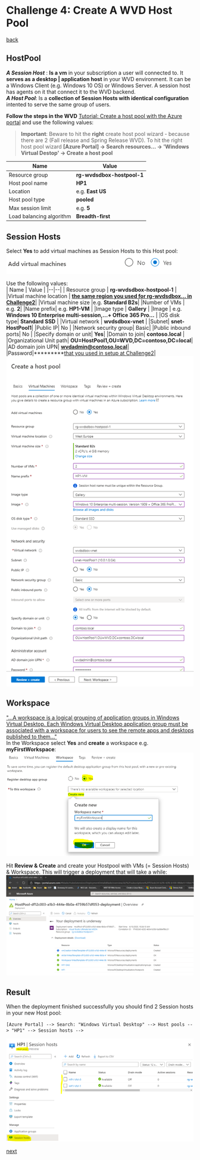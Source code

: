 # Challenge 4: Create A WVD Host Pool 

[back](../../README.md)

## HostPool ##
_**A Session Host**_ : **Is a vm** in your subscription a user will connected to. It **serves as a desktop | application host** in your WVD environment. It can be a Windows Client (e.g. Windows 10 OS) or Windows Server. A session host has agents on it that connect it to the WVD backend.  
_**A Host Pool**_: Is a **collection of Session Hosts with identical configuration** intented to serve the same group of users.

**Follow the steps in the WVD** [Tutorial: Create a host pool with the Azure portal](https://docs.microsoft.com/en-us/azure/virtual-desktop/create-host-pools-azure-marketplace) and use the following values:

> **Important**: Beware to hit the **right** create host pool wizard - because there are 2 (Fall release and Spring Release WVD). To hit the right host pool wizard **[Azure Portal] -> Search resources... -> 'Windows Virtual Destop' -> Create a host pool**

| Name | Value |
|--|--|
| Resource group | **rg-wvdsdbox-hostpool-1** |
|Host pool name | **HP1**|
|Location |e.g. **East US**|
|Host pool type | **pooled**|
|Max session limit| e.g. **5** |
|Load balancing algorithm | **Breadth-first** |  

## Session Hosts ## 
Select **Yes** to add virtual machines as Session Hosts to this Host pool:  
![Add virtual machines to host pool](AddVirtualMachines.png)  

Use the following values:  
| Name | Value |
|--|--|
| Resource group | **rg-wvdsdbox-hostpool-1** |
|Virtual machine location | **[the same region you used for rg-wvdsdbox... in Challenge2](../Challenge2/README.md)**|
|Virtual machine size |e.g. **Standard B2s**|
|Number of VMs | e.g. **2**|
|Name prefix| e.g. **HP1-VM** |
|Image type | **Gallery** | 
|Image  | e.g. **Windows 10 Enterprise multi-session,...+ Office 365 Pro...** |
|OS disk type| **Standard SSD** |
|Virtual network | **wvdsdbox-vnet** |
|Subnet| **snet-HostPool1**|
|Public IP| No |
|Network security group| Basic|
|Public inbound ports| No |
|Specify domain or unit| **Yes**|
|Domain to join| **contoso.local** |
|Organizational Unit path| **OU=HostPool1,OU=WVD,DC=contoso,DC=local**|
|AD domain join UPN| **wvdadmin@contoso.local**|
|Password|*********[that you used in setup at Challenge2](../Challenge2/README.md)|  
![Virtual Machine Settings](AddVirtualMachines2.png)  

## Workspace ##  
 ["...A workspace is a logical grouping of application groups in Windows Virtual Desktop. Each Windows Virtual Desktop application group must be associated with a workspace for users to see the remote apps and desktops published to them..."](https://docs.microsoft.com/en-us/azure/virtual-desktop/environment-setup#workspaces)  
In the Workspace select **Yes** and **create** a workspace e.g. **myFirstWorkspace**:  
![AddWorkspace](AddWorkspace.png)  

 
Hit **Review & Create** and create your Hostpool with VMs (= Session Hosts) &  Workspace. This will trigger a deployment that will take a while:  
![Host Pool Deployment](HostPoolDeployment.png)

## Result ##  
When the deployment finished successfully you should find 2 Session hosts in your new Host pool:  
```
[Azure Portal] --> Search: "Windows Virtual Desktop" --> Host pools --> "HP1" --> Session hosts -->
```
![Session Hosts In Host Pool](SessionHostsInHostPool.png)  
  
[next](../Challenge5/README.md) 
